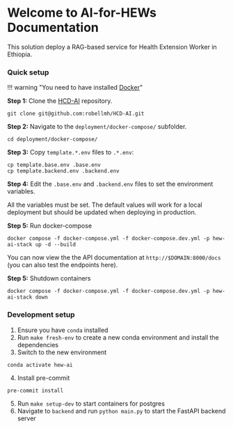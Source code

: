 # Welcome to **AI-for-HEWs** Documentation

This solution deploy a RAG-based service for Health Extension Worker in Ethiopia.


### Quick setup

!!! warning "You need to have installed [Docker](https://docs.docker.com/get-docker/)"

**Step 1:** Clone the [HCD-AI](git@github.com:robellmh/HCD-AI.git) repository.

```shell
git clone git@github.com:robellmh/HCD-AI.git
```

**Step 2:** Navigate to the `deployment/docker-compose/` subfolder.

```shell
cd deployment/docker-compose/
```

**Step 3:** Copy `template.*.env` files to `.*.env`:

```shell
cp template.base.env .base.env
cp template.backend.env .backend.env
```

**Step 4:** Edit the `.base.env` and `.backend.env` files to set the environment variables.

All the variables must be set. The default values will work for a local deployment but should
be updated when deploying in production.

**Step 5:** Run docker-compose

```shell
docker compose -f docker-compose.yml -f docker-compose.dev.yml -p hew-ai-stack up -d --build
```

You can now view the the API documentation at
`http://$DOMAIN:8000/docs` (you can also test the endpoints here).

**Step 5:** Shutdown containers

```shell
docker compose -f docker-compose.yml -f docker-compose.dev.yml -p hew-ai-stack down
```

### Development setup

1. Ensure you have `conda` installed
2. Run `make fresh-env` to create a new conda environment and install the dependencies
3. Switch to the new environment

```shell
conda activate hew-ai
```

4. Install pre-commit

```shell
pre-commit install
```

5. Run `make setup-dev` to start containers for postgres
6. Navigate to `backend` and run `python main.py` to start the FastAPI backend server
